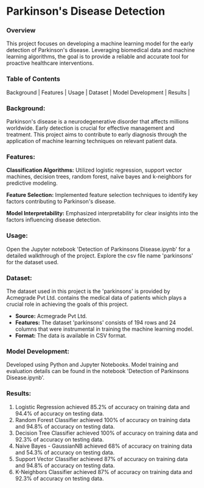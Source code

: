 # Parkinson's Disease Detection
### Overview
This project focuses on developing a machine learning model for the early detection of Parkinson's disease. Leveraging biomedical data and machine learning algorithms, the goal is to provide a reliable and accurate tool for proactive healthcare interventions.

### Table of Contents 
Background |
Features |
Usage |
Dataset |
Model Development |
Results |

### Background: 
Parkinson's disease is a neurodegenerative disorder that affects millions worldwide. Early detection is crucial for effective management and treatment. This project aims to contribute to early diagnosis through the application of machine learning techniques on relevant patient data.

### Features:
**Classification Algorithms:** Utilized logistic regression, support vector machines, decision 
trees, random forest, naïve bayes and k-neighbors for predictive modeling.

**Feature Selection:** Implemented feature selection techniques to identify key factors contributing to Parkinson's disease.

**Model Interpretability:** Emphasized interpretability for clear insights into the factors influencing disease detection.

### Usage:
Open the Jupyter notebook 'Detection of Parkinsons Disease.ipynb' for a detailed walkthrough of the project.
Explore the csv file name 'parkinsons' for the dataset used.

### Dataset:
The dataset used in this project is the 'parkinsons' is provided by Acmegrade Pvt Ltd. contains the medical data of patients which plays a crucial role in achieving the goals of this project.
- **Source:** Acmegrade Pvt Ltd.
- **Features:** The dataset 'parkinsons' consists of 194 rows and 24 columns that were instrumental in training the machine learning model.
- **Format:** The data is available in CSV format.

### Model Development:
Developed using Python and Jupyter Notebooks.
Model training and evaluation details can be found in the notebook 'Detection of Parkinsons Disease.ipynb'.
### Results:
1. Logistic Regression achieved 85.2% of accuracy on training data and 94.4% of accuracy on testing data.
2. Random Forest Classifier achieved 100% of accuracy on training data and 94.8% of accuracy on testing data.
3. Decision Tree Classifier achieved 100% of accuracy on training data and 92.3% of accuracy on testing data.
4. Naive Bayes - GaussianNB achieved 68% of accuracy on training data and 54.3% of accuracy on testing data.
5. Support Vector Classifier achieved 87% of accuracy on training data and 94.8% of accuracy on testing data.
6. K-Neighbors Classifier achieved 87% of accuracy on training data and 92.3% of accuracy on testing data.
